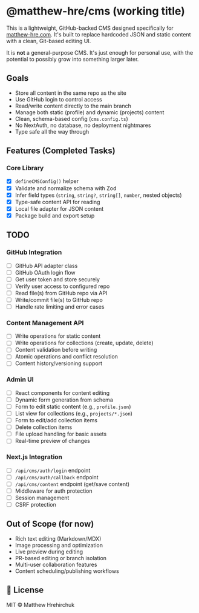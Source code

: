 # @matthew-hre/cms (working title)

This is a lightweight, GitHub-backed CMS designed specifically for
[matthew-hre.com](https://matthew-hre.com). It's built to replace hardcoded JSON
and static content with a clean, Git-based editing UI.

It is **not** a general-purpose CMS. It's just enough for personal use, with the
potential to possibly grow into something larger later.

## Goals

- Store all content in the same repo as the site
- Use GitHub login to control access
- Read/write content directly to the main branch
- Manage both static (profile) and dynamic (projects) content
- Clean, schema-based config (`cms.config.ts`)
- No NextAuth, no database, no deployment nightmares
- Type safe all the way through

## Features (Completed Tasks)

### Core Library

- [x] `defineCMSConfig()` helper
- [x] Validate and normalize schema with Zod
- [x] Infer field types (`string`, `string?`, `string[]`, `number`, nested objects)
- [x] Type-safe content API for reading
- [x] Local file adapter for JSON content
- [x] Package build and export setup

## TODO

### GitHub Integration

- [ ] GitHub API adapter class
- [ ] GitHub OAuth login flow
- [ ] Get user token and store securely
- [ ] Verify user access to configured repo
- [ ] Read file(s) from GitHub repo via API
- [ ] Write/commit file(s) to GitHub repo
- [ ] Handle rate limiting and error cases

### Content Management API

- [ ] Write operations for static content
- [ ] Write operations for collections (create, update, delete)
- [ ] Content validation before writing
- [ ] Atomic operations and conflict resolution
- [ ] Content history/versioning support

### Admin UI

- [ ] React components for content editing
- [ ] Dynamic form generation from schema
- [ ] Form to edit static content (e.g., `profile.json`)
- [ ] List view for collections (e.g., `projects/*.json`)
- [ ] Form to edit/add collection items
- [ ] Delete collection items
- [ ] File upload handling for basic assets
- [ ] Real-time preview of changes

### Next.js Integration

- [ ] `/api/cms/auth/login` endpoint
- [ ] `/api/cms/auth/callback` endpoint
- [ ] `/api/cms/content` endpoint (get/save content)
- [ ] Middleware for auth protection
- [ ] Session management
- [ ] CSRF protection

## Out of Scope (for now)

- Rich text editing (Markdown/MDX)
- Image processing and optimization
- Live preview during editing
- PR-based editing or branch isolation
- Multi-user collaboration features
- Content scheduling/publishing workflows

## 📄 License

MIT © Matthew Hrehirchuk
